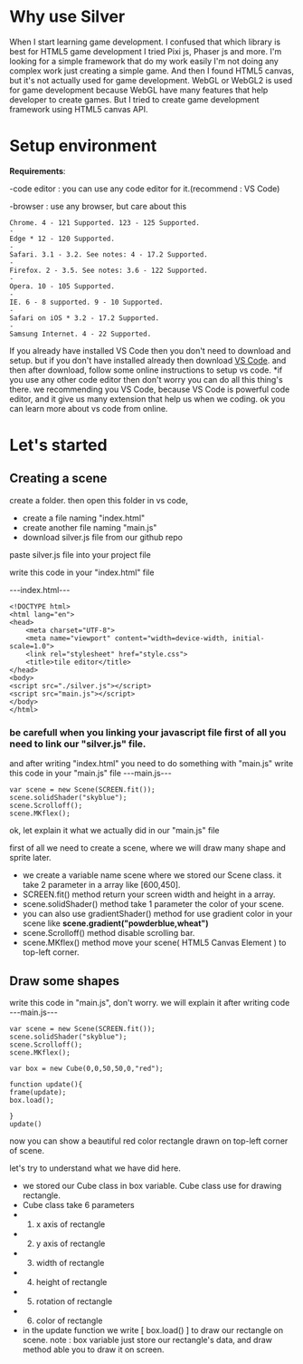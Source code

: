 # Why use Silver

When I start learning game development. I confused that which library is best for HTML5 game development I tried Pixi js, Phaser js and more. I'm looking for a simple framework that do my work easily I'm not doing any complex work just creating a simple game. And then I found HTML5 canvas, but it's not actually used for game development. WebGL or WebGL2 is used for game development because WebGL have many features that help developer to create games. But I tried to create game development framework using HTML5 canvas API.
# Setup environment
**Requirements**:

-code editor : you can use any code editor for it.(recommend : VS Code)

-browser : use any browser, but care about this

```
Chrome. 4 - 121 Supported. 123 - 125 Supported.
-
Edge * 12 - 120 Supported.
-
Safari. 3.1 - 3.2. See notes: 4 - 17.2 Supported.
-
Firefox. 2 - 3.5. See notes: 3.6 - 122 Supported.
-
Opera. 10 - 105 Supported.
-
IE. 6 - 8 supported. 9 - 10 Supported.
-
Safari on iOS * 3.2 - 17.2 Supported.
-
Samsung Internet. 4 - 22 Supported.
```

If you already have installed VS Code then you don't need to download and setup. but if you don't have installed already then download [VS Code](https://code.visualstudio.com/download).
and then after download, follow some online instructions to setup vs code.
*if you use any other code editor then don't worry you can do all this thing's there.
we recommending you VS Code, because VS Code is powerful code editor, and it give us many extension that help us when we coding. ok you can learn more about vs code from online.

# Let's started

## Creating a scene
create a folder. then open this folder in vs code,
- create a file naming "index.html"
- create another file naming "main.js"
- download silver.js file from our github repo

paste silver.js file into your project file

write this code in your "index.html" file

---index.html---
```
<!DOCTYPE html>
<html lang="en">
<head>
    <meta charset="UTF-8">
    <meta name="viewport" content="width=device-width, initial-scale=1.0">
    <link rel="stylesheet" href="style.css">
    <title>tile editor</title>
</head>
<body>
<script src="./silver.js"></script>
<script src="main.js"></script>
</body>
</html>

```
### be carefull when you linking your javascript file first of all you need to link our "silver.js" file.
and after writing "index.html" you need to do something with "main.js"
write this code in your "main.js" file
---main.js---
```
var scene = new Scene(SCREEN.fit());
scene.solidShader("skyblue");
scene.Scrolloff();
scene.MKflex();

```
ok, let explain it
what we actually did in our "main.js" file

first of all we need to create a scene, where we will draw many shape and sprite later.
- we create a variable name scene where we stored our Scene class. it take 2 parameter in a array like [600,450].
- SCREEN.fit() method return your screen width and height in a array.
- scene.solidShader() method take 1 parameter the color of your scene.
- you can also use gradientShader() method for use gradient color in your scene like **scene.gradient("powderblue,wheat")**
- scene.Scrolloff() method disable scrolling bar.
- scene.MKflex() method move your scene( HTML5 Canvas Element ) to top-left corner.
 
## Draw some shapes

write this code in "main.js", don't worry. we will explain it after writing code
---main.js---
```
var scene = new Scene(SCREEN.fit());
scene.solidShader("skyblue");
scene.Scrolloff();
scene.MKflex();

var box = new Cube(0,0,50,50,0,"red");

function update(){
frame(update);
box.load();

}
update()

```
now you can show a beautiful red color rectangle drawn on top-left corner of scene.

let's try to understand what we have did here.

- we stored our Cube class in box variable. Cube class use for drawing rectangle.
- Cube class take 6 parameters
- 1. x axis of rectangle
- 2. y axis of rectangle
- 3. width of rectangle
- 4. height of rectangle
- 5. rotation of rectangle
- 6. color of rectangle
- in the update function we write [ box.load() ] to draw our rectangle on scene.
note : box variable just store our rectangle's data, and draw method able you to draw it on screen.
